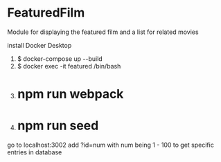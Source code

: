 # FeaturedFilm
Module for displaying the featured film and a list for related movies

install Docker Desktop

1. $ docker-compose up --build
2. $ docker exec -it featured /bin/bash
3. # npm run webpack
4. # npm run seed

go to localhost:3002
add ?id=num with num being 1 - 100 to get specific entries in database
